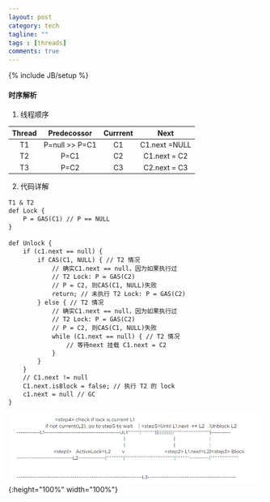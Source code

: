 ```yaml
---
layout: post
category: tech
tagline: ""
tags : [threads]
comments: true
---
```

{% include JB/setup %}

#### 时序解析

1. 线程顺序  
  
|Thread|Predecossor|Currrent|Next|
|:---:|:---:|:---:|:---:|
|T1|P=null >> P=C1|C1|C1.next =NULL|
|T2|P=C1|C2|C1.next = C2|
|T3|P=C2|C3|C2.next = C3|
  
    
2. 代码详解  
  
```
T1 & T2
def Lock {
    P = GAS(C1) // P == NULL
}

def Unlock {
    if (c1.next == null) {
        if CAS(C1, NULL) { // T2 情况
            // 确实C1.next == null，因为如果执行过
            // T2 Lock: P = GAS(C2)
            // P = C2, 则CAS(C1, NULL)失败
            return; // 未执行 T2 Lock: P = GAS(C2)
        } else { // T2 情况
            // 确实C1.next == null，因为如果执行过
            // T2 Lock: P = GAS(C2)
            // P = C2, 则CAS(C1, NULL)失败
            while (C1.next == null) { // T2 情况
                // 等待next 挂载 C1.next = C2
            }
        }
    }
    // C1.next != null
    C1.next.isBlock = false; // 执行 T2 的 lock
    c1.next = null // GC
}
```

 ![MSC Node 时序图](/resources/images/2018/4/2-MCSNode.png){:height="100%" width="100%"}  
